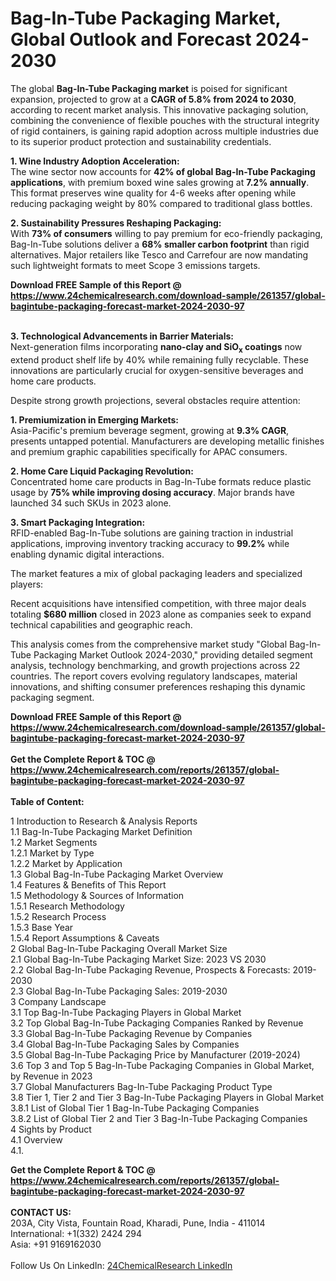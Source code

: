 <h1>Bag-In-Tube Packaging Market, Global Outlook and Forecast 2024-2030</h1><p>The global <strong>Bag-In-Tube Packaging market</strong> is poised for significant expansion, projected to grow at a <strong>CAGR of 5.8% from 2024 to 2030</strong>, according to recent market analysis. This innovative packaging solution, combining the convenience of flexible pouches with the structural integrity of rigid containers, is gaining rapid adoption across multiple industries due to its superior product protection and sustainability credentials.</p><p><strong>1. Wine Industry Adoption Acceleration:</strong><br>
The wine sector now accounts for <strong>42% of global Bag-In-Tube Packaging applications</strong>, with premium boxed wine sales growing at <strong>7.2% annually</strong>. This format preserves wine quality for 4-6 weeks after opening while reducing packaging weight by 80% compared to traditional glass bottles.</p><p><strong>2. Sustainability Pressures Reshaping Packaging:</strong><br>
With <strong>73% of consumers</strong> willing to pay premium for eco-friendly packaging, Bag-In-Tube solutions deliver a <strong>68% smaller carbon footprint</strong> than rigid alternatives. Major retailers like Tesco and Carrefour are now mandating such lightweight formats to meet Scope 3 emissions targets.</p><div><b>Download FREE Sample of this Report @ 
            <a href="https://www.24chemicalresearch.com/download-sample/261357/global-bagintube-packaging-forecast-market-2024-2030-97">
            https://www.24chemicalresearch.com/download-sample/261357/global-bagintube-packaging-forecast-market-2024-2030-97</a></b></div><br><p><strong>3. Technological Advancements in Barrier Materials:</strong><br>
Next-generation films incorporating <strong>nano-clay and SiO<sub>x</sub> coatings</strong> now extend product shelf life by 40% while remaining fully recyclable. These innovations are particularly crucial for oxygen-sensitive beverages and home care products.</p><p>Despite strong growth projections, several obstacles require attention:</p><p><strong>1. Premiumization in Emerging Markets:</strong><br>
Asia-Pacific's premium beverage segment, growing at <strong>9.3% CAGR</strong>, presents untapped potential. Manufacturers are developing metallic finishes and premium graphic capabilities specifically for APAC consumers.</p><p><strong>2. Home Care Liquid Packaging Revolution:</strong><br>
Concentrated home care products in Bag-In-Tube formats reduce plastic usage by <strong>75% while improving dosing accuracy</strong>. Major brands have launched 34 such SKUs in 2023 alone.</p><p><strong>3. Smart Packaging Integration:</strong><br>
RFID-enabled Bag-In-Tube solutions are gaining traction in industrial applications, improving inventory tracking accuracy to <strong>99.2%</strong> while enabling dynamic digital interactions.</p><p>The market features a mix of global packaging leaders and specialized players:</p><p>Recent acquisitions have intensified competition, with three major deals totaling <strong>$680 million</strong> closed in 2023 alone as companies seek to expand technical capabilities and geographic reach.</p><p>This analysis comes from the comprehensive market study "Global Bag-In-Tube Packaging Market Outlook 2024-2030," providing detailed segment analysis, technology benchmarking, and growth projections across 22 countries. The report covers evolving regulatory landscapes, material innovations, and shifting consumer preferences reshaping this dynamic packaging segment.</p><div><b>Download FREE Sample of this Report @ 
            <a href="https://www.24chemicalresearch.com/download-sample/261357/global-bagintube-packaging-forecast-market-2024-2030-97">
            https://www.24chemicalresearch.com/download-sample/261357/global-bagintube-packaging-forecast-market-2024-2030-97</a></b></div><br><div><b>Get the Complete Report & TOC @ 
            <a href="https://www.24chemicalresearch.com/reports/261357/global-bagintube-packaging-forecast-market-2024-2030-97">
            https://www.24chemicalresearch.com/reports/261357/global-bagintube-packaging-forecast-market-2024-2030-97</a></b></div><br>
            <b>Table of Content:</b><p>1 Introduction to Research & Analysis Reports<br />
    1.1 Bag-In-Tube Packaging Market Definition<br />
    1.2 Market Segments<br />
        1.2.1 Market by Type<br />
        1.2.2 Market by Application<br />
    1.3 Global Bag-In-Tube Packaging Market Overview<br />
    1.4 Features & Benefits of This Report<br />
    1.5 Methodology & Sources of Information<br />
        1.5.1 Research Methodology<br />
        1.5.2 Research Process<br />
        1.5.3 Base Year<br />
        1.5.4 Report Assumptions & Caveats<br />
2 Global Bag-In-Tube Packaging Overall Market Size<br />
    2.1 Global Bag-In-Tube Packaging Market Size: 2023 VS 2030<br />
    2.2 Global Bag-In-Tube Packaging Revenue, Prospects & Forecasts: 2019-2030<br />
    2.3 Global Bag-In-Tube Packaging Sales: 2019-2030<br />
3 Company Landscape<br />
    3.1 Top Bag-In-Tube Packaging Players in Global Market<br />
    3.2 Top Global Bag-In-Tube Packaging Companies Ranked by Revenue<br />
    3.3 Global Bag-In-Tube Packaging Revenue by Companies<br />
    3.4 Global Bag-In-Tube Packaging Sales by Companies<br />
    3.5 Global Bag-In-Tube Packaging Price by Manufacturer (2019-2024)<br />
    3.6 Top 3 and Top 5 Bag-In-Tube Packaging Companies in Global Market, by Revenue in 2023<br />
    3.7 Global Manufacturers Bag-In-Tube Packaging Product Type<br />
    3.8 Tier 1, Tier 2 and Tier 3 Bag-In-Tube Packaging Players in Global Market<br />
        3.8.1 List of Global Tier 1 Bag-In-Tube Packaging Companies<br />
        3.8.2 List of Global Tier 2 and Tier 3 Bag-In-Tube Packaging Companies<br />
4 Sights by Product<br />
    4.1 Overview<br />
        4.1.</p><div><b>Get the Complete Report & TOC @ 
            <a href="https://www.24chemicalresearch.com/reports/261357/global-bagintube-packaging-forecast-market-2024-2030-97">
            https://www.24chemicalresearch.com/reports/261357/global-bagintube-packaging-forecast-market-2024-2030-97</a></b></div><br><b>CONTACT US:</b><br>
            203A, City Vista, Fountain Road, Kharadi, Pune, India - 411014<br>
            International: +1(332) 2424 294<br>
            Asia: +91 9169162030 <br><br>
            Follow Us On LinkedIn: <a href="https://www.linkedin.com/company/24chemicalresearch/">24ChemicalResearch LinkedIn</a>